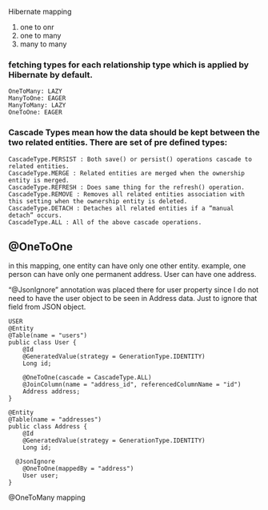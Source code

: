 Hibernate mapping
1. one to onr
2. one to many
3. many to many

### fetching types for each relationship type which is applied by Hibernate by default.
```
OneToMany: LAZY
ManyToOne: EAGER
ManyToMany: LAZY
OneToOne: EAGER
```

### Cascade Types mean how the data should be kept between the two related entities. There are set of pre defined types:
```
CascadeType.PERSIST : Both save() or persist() operations cascade to related entities.
CascadeType.MERGE : Related entities are merged when the ownership entity is merged.
CascadeType.REFRESH : Does same thing for the refresh() operation.
CascadeType.REMOVE : Removes all related entities association with this setting when the ownership entity is deleted.
CascadeType.DETACH : Detaches all related entities if a “manual detach” occurs.
CascadeType.ALL : All of the above cascade operations.
```

## @OneToOne
in this mapping, one entity can have only one other entity. example, one person can have only one permanent address. User can have one address.

“@JsonIgnore” annotation was placed there for user property since I do not need to have the user object to be seen in Address data. Just to ignore that field from JSON object.
```
USER
@Entity
@Table(name = "users")
public class User {
    @Id
    @GeneratedValue(strategy = GenerationType.IDENTITY)
    Long id;
  
    @OneToOne(cascade = CascadeType.ALL)
    @JoinColumn(name = "address_id", referencedColumnName = "id")
    Address address;
}

@Entity
@Table(name = "addresses")
public class Address {
    @Id
    @GeneratedValue(strategy = GenerationType.IDENTITY)
    Long id;

  @JsonIgnore
    @OneToOne(mappedBy = "address")
    User user;
}

```

@OneToMany mapping

